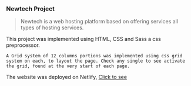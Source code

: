 ### Newtech Project
>Newtech is a web hosting platform based on offering services all types of hosting services. 

This project was implemented using HTML, CSS and Sass a css preprocessor.

```A Grid system of 12 columns portions was implemented using css grid system on each, to layout the page. Check any single to see activate the grid, found at the very start of each page.```

The website was deployed on Netlify, [Click to see](hht:www)